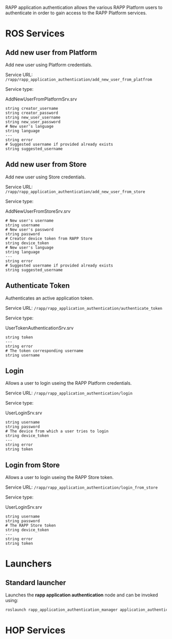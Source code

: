 RAPP application authentication allows the various RAPP Platform users to
authenticate in order to gain access to the RAPP Platform services.

# ROS Services

## Add new user from Platform
Add new user using Platform credentials.

Service URL: ```/rapp/rapp_application_authentication/add_new_user_from_platfrom```

Service type:

AddNewUserFromPlatformSrv.srv
```
string creator_username
string creator_password
string new_user_username
string new_user_password
# New user's language
string language
---
string error
# Suggested username if provided already exists
string suggested_username
```

## Add new user from Store
Add new user using Store credentials.

Service URL: ```/rapp/rapp_application_authentication/add_new_user_from_store```

Service type:

AddNewUserFromStoreSrv.srv
```
# New user's username
string username
# New user's password
string password
# Creator device token from RAPP Store
string device_token
# New user's language
string language
---
string error
# Suggested username if provided already exists
string suggested_username
```


## Authenticate Token
Authenticates an active application token.

Service URL: ```/rapp/rapp_application_authentication/authenticate_token```

Service type:

UserTokenAuthenticationSrv.srv
```
string token
---
string error
# The token corresponding username
string username
```


## Login
Allows a user to login useing the RAPP Platform credentials.

Service URL: ```/rapp/rapp_application_authentication/login```

Service type:

UserLoginSrv.srv
```
string username
string password
# The device from which a user tries to login
string device_token
---
string error
string token
```


## Login from Store
Allows a user to login useing the RAPP Store token.

Service URL: ```/rapp/rapp_application_authentication/login_from_store```

Service type:

UserLoginSrv.srv
```
string username
string password
# The RAPP Store token
string device_token
---
string error
string token
```


# Launchers

## Standard launcher

Launches the **rapp application authentication** node and can be invoked using:
```bash
roslaunch rapp_application_authentication_manager application_authentication.launch
```

# HOP Services

